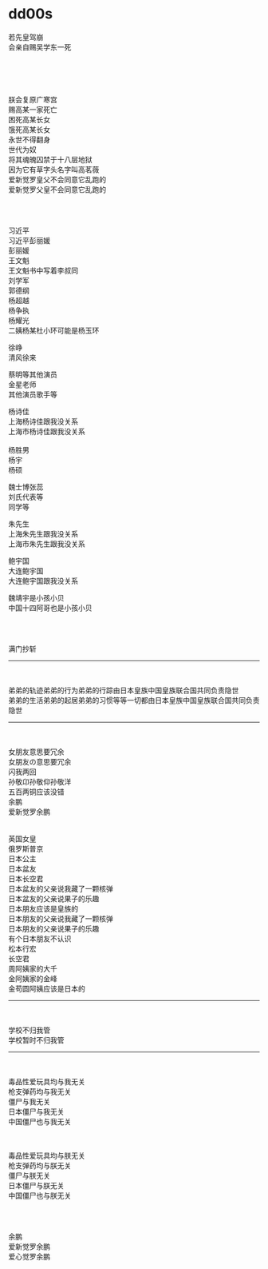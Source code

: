 # dd00s

若先皇驾崩                                                        </br>
会亲自赐吴学东一死                                                 </br>
</br>
</br>
</br>
</br>
</br>
朕会复原广寒宫                                                     </br>
赐高某一家死亡                                                     </br>
困死高某长女                                                       </br>
饿死高某长女                                                       </br>
永世不得翻身                                                       </br>
世代为奴                                                           </br>
将其魂魄囚禁于十八层地狱                                             </br>
因为它有草字头名字叫高茗薇                                           </br>
爱新觉罗皇父不会同意它乱跑的                                         </br>
爱新觉罗父皇不会同意它乱跑的                                         </br>


</br>
</br>


习近平                                                             </br>
习近平彭丽媛                                                       </br>
彭丽媛                                                             </br>
王文魁                                                             </br>
王文魁书中写着李叔同                                                </br>
刘学军                                                             </br>
郭德纲                                                             </br>
杨超越                                                             </br>
杨争执                                                             </br>
杨耀光                                                             </br>
二姨杨某杜小环可能是杨玉环                                           </br>


徐峥                                                               </br>
清风徐来                                                           </br>


蔡明等其他演员                                                      </br>
金星老师                                                           </br>
其他演员歌手等                                                      </br>


杨诗佳                                                             </br>
上海杨诗佳跟我没关系                                                </br>
上海市杨诗佳跟我没关系                                              </br>                                                 
杨胜男                                                             </br>
杨宇                                                               </br>
杨硕                                                               </br>

魏士博张蕊                                                         </br>
刘氏代表等                                                         </br>
同学等                                                             </br>


朱先生                                                             </br>
上海朱先生跟我没关系                                                </br>
上海市朱先生跟我没关系                                              </br>


鲍宇国                                                             </br>
大连鲍宇国                                                         </br>
大连鲍宇国跟我没关系                                                </br>


魏靖宇是小孩小贝                                                    </br>
中国十四阿哥也是小孩小贝                                             </br>


</br>
</br>


满门抄斩                                                            </br>





----------
</br>
</br>
弟弟的轨迹弟弟的行为弟弟的行踪由日本皇族中国皇族联合国共同负责隐世                  </br>
弟弟的生活弟弟的起居弟弟的习惯等等一切都由日本皇族中国皇族联合国共同负责隐世         </br>



----------
</br>
</br>
女朋友意思要冗余                                                                </br>
女朋友の意思要冗余                                                              </br>
闪我两回                                                                        </br>
孙敬卬孙敬仰孙敬洋                                                               </br>
五百两铜应该没错                                                                </br>
余鹏                                                                           </br>
爱新觉罗余鹏                                                                    </br>
</br>
</br>
英国女皇                                                                        </br>
俄罗斯普京                                                                      </br>
日本公主                                                                        </br>
日本盆友                                                                        </br>
日本长空君                                                                      </br>
日本盆友的父亲说我藏了一颗核弹                                                    </br>
日本盆友的父亲说果子的乐趣                                                        </br>
日本朋友应该是皇族的                                                              </br>
日本朋友的父亲说我藏了一颗核弹                                                    </br>
日本朋友的父亲说果子的乐趣                                                        </br>
有个日本朋友不认识                                                               </br>
松本行宏                                                                         </br>
长空君                                                                          </br>
周阿姨家的大千                                                                   </br>
金阿姨家的金峰                                                                   </br>
金苟圆阿姨应该是日本的                                                            </br>

----------
</br>
</br>
学校不归我管                                                                   </br>  
学校暂时不归我管                                                                </br>



----------
</br>
</br>
毒品性爱玩具均与我无关                                                         </br>
枪支弹药均与我无关                                                             </br>
僵尸与我无关                                                                  </br>
日本僵尸与我无关                                                              </br>
中国僵尸也与我无关                                                            </br>


</br>
</br>


毒品性爱玩具均与朕无关                                                         </br>
枪支弹药均与朕无关                                                             </br>
僵尸与朕无关                                                                  </br>
日本僵尸与朕无关                                                              </br>
中国僵尸也与朕无关                                                            </br>


</br>
</br>


余鹏                                                                         </br>
爱新觉罗余鹏                                                                  </br>
爱心觉罗余鹏                                                                  </br>




